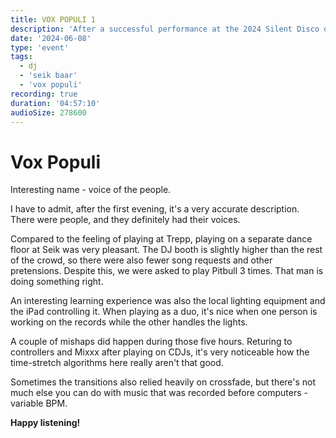 ```yaml
---
title: VOX POPULI 1
description: 'After a successful performance at the 2024 Silent Disco on the sing-along music channel, we were invited to play the same music at Seik bar. The first evening of the Vox Populi event series went fantastically.'
date: '2024-06-08'
type: 'event'
tags:
  - dj
  - 'seik baar'
  - 'vox populi'
recording: true
duration: '04:57:10'
audioSize: 278600
---
```


# Vox Populi

Interesting name - voice of the people.

I have to admit, after the first evening, it's a very accurate description. There were people, and they definitely had their voices.

Compared to the feeling of playing at Trepp, playing on a separate dance floor at Seik was very pleasant. The DJ booth is slightly higher than the rest of the crowd, so there were also fewer song requests and other pretensions. Despite this, we were asked to play Pitbull 3 times. That man is doing something right.

An interesting learning experience was also the local lighting equipment and the iPad controlling it. When playing as a duo, it's nice when one person is working on the records while the other handles the lights.

A couple of mishaps did happen during those five hours. Returing to controllers and Mixxx after playing on CDJs, it's very noticeable how the time-stretch algorithms here really aren't that good.

Sometimes the transitions also relied heavily on crossfade, but there's not much else you can do with music that was recorded before computers - variable BPM.

**Happy listening!**
